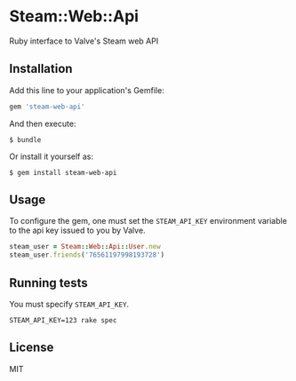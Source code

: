 # Steam::Web::Api

Ruby interface to Valve's Steam web API

## Installation

Add this line to your application's Gemfile:

```ruby
gem 'steam-web-api'
```

And then execute:

    $ bundle

Or install it yourself as:

    $ gem install steam-web-api

## Usage

To configure the gem, one must set the `STEAM_API_KEY` environment variable
to the api key issued to you by Valve.

```ruby
steam_user = Steam::Web::Api::User.new
steam_user.friends('76561197998193728')
```

## Running tests

You must specify `STEAM_API_KEY`.

`STEAM_API_KEY=123 rake spec`

## License

MIT
